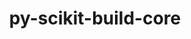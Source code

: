 ---
title: "py-scikit-build-core"
layout: cache
categories: [package, develop-2025-03-09]
meta: {"compilers": ["gcc@=11.1.0", "gcc@=11.4.0", "oneapi@=2024.2.1"], "num_specs": 8, "num_specs_by_stack": {"data-vis-sdk": 1, "e4s": 2, "e4s-neoverse-v2": 2, "e4s-oneapi": 3, "root": 8}, "oss": ["ubuntu20.04", "ubuntu22.04"], "platforms": ["linux"], "stacks": ["data-vis-sdk", "e4s", "e4s-neoverse-v2", "e4s-oneapi", "root"], "targets": ["neoverse_v2", "x86_64_v3"], "versions": ["0.10.7"]}
spec_details: [{"compiler": "gcc@=11.4.0", "hash": "3pywe2fonojwrh32mx7kohspw47synb7", "os": "ubuntu22.04", "platform": "linux", "size": "-", "stacks": ["e4s-neoverse-v2", "root"], "target": "neoverse_v2", "variants": ["build_system=python_pip", "+pyproject"], "versions": ["0.10.7"]}, {"compiler": "oneapi@=2024.2.1", "hash": "74d6dss4msziig5bmzh6zo4elfylw4uj", "os": "ubuntu22.04", "platform": "linux", "size": "-", "stacks": ["e4s-oneapi", "root"], "target": "x86_64_v3", "variants": ["build_system=python_pip", "+pyproject"], "versions": ["0.10.7"]}, {"compiler": "gcc@=11.1.0", "hash": "7zbyogfvpwtc2ude22utbzf7m6ukytb7", "os": "ubuntu20.04", "platform": "linux", "size": "-", "stacks": ["data-vis-sdk", "root"], "target": "x86_64_v3", "variants": ["build_system=python_pip", "+pyproject"], "versions": ["0.10.7"]}, {"compiler": "gcc@=11.4.0", "hash": "fwqko5ak2btdyevjkr4tb6sh6c3fcxyo", "os": "ubuntu22.04", "platform": "linux", "size": "-", "stacks": ["e4s-neoverse-v2", "root"], "target": "neoverse_v2", "variants": ["build_system=python_pip", "+pyproject"], "versions": ["0.10.7"]}, {"compiler": "oneapi@=2024.2.1", "hash": "i7qhgf6x4kwadzfcc62mjsbssfbouq7n", "os": "ubuntu22.04", "platform": "linux", "size": "-", "stacks": ["e4s-oneapi", "root"], "target": "x86_64_v3", "variants": ["build_system=python_pip", "+pyproject"], "versions": ["0.10.7"]}, {"compiler": "oneapi@=2024.2.1", "hash": "pfcp5q23thjaqe2wi32gdxu3xj53ybq2", "os": "ubuntu22.04", "platform": "linux", "size": "-", "stacks": ["e4s-oneapi", "root"], "target": "x86_64_v3", "variants": ["build_system=python_pip", "+pyproject"], "versions": ["0.10.7"]}, {"compiler": "gcc@=11.4.0", "hash": "t5wxgbbjkacsqoqwcp2qg3wl5juwppf7", "os": "ubuntu22.04", "platform": "linux", "size": "-", "stacks": ["e4s", "root"], "target": "x86_64_v3", "variants": ["build_system=python_pip", "+pyproject"], "versions": ["0.10.7"]}, {"compiler": "gcc@=11.4.0", "hash": "uubhzosffjwxzvjwsglnxlgoexmstbwd", "os": "ubuntu22.04", "platform": "linux", "size": "-", "stacks": ["e4s", "root"], "target": "x86_64_v3", "variants": ["build_system=python_pip", "+pyproject"], "versions": ["0.10.7"]}]
---